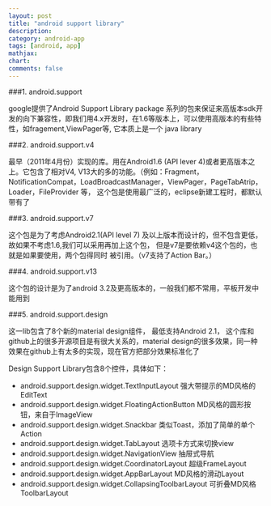 ```yaml
---
layout: post
title: "android support library"
description:
category: android-app
tags: [android, app]
mathjax: 
chart:
comments: false
---
```


###1. android.support

google提供了Android Support Library package 系列的包来保证来高版本sdk开发的向下兼容性，即我们用4.x开发时，在1.6等版本上，可以使用高版本的有些特性，如fragement,ViewPager等, 它本质上是一个 java library


###2. android.support.v4

最早（2011年4月份）实现的库。用在Android1.6 (API lever 4)或者更高版本之上。它包含了相对V4, V13大的多的功能。（例如：Fragment，NotificationCompat，LoadBroadcastManager，ViewPager，PageTabAtrip，Loader，FileProvider 等， 这个包是使用最广泛的，eclipse新建工程时，都默认带有了


###3. android.support.v7

这个包是为了考虑Android2.1(API level 7) 及以上版本而设计的，但不包含更低，故如果不考虑1.6,我们可以采用再加上这个包， 但是v7是要依赖v4这个包的，也就是如果要使用，两个包得同时 被引用。（v7支持了Action Bar。）

###4. android.support.v13

这个包的设计是为了android 3.2及更高版本的，一般我们都不常用，平板开发中能用到

###5. android.support.design

这一lib包含了8个新的material design组件， 最低支持Android 2.1， 这个库和github上的很多开源项目是有很大关系的，material design的很多效果，同一种效果在github上有太多的实现，现在官方把部分效果标准化了

Design Support Library包含8个控件，具体如下：

+ android.support.design.widget.TextInputLayout             强大带提示的MD风格的EditText
+ android.support.design.widget.FloatingActionButton        MD风格的圆形按钮，来自于ImageView
+ android.support.design.widget.Snackbar                    类似Toast，添加了简单的单个Action
+ android.support.design.widget.TabLayout                   选项卡方式来切换view
+ android.support.design.widget.NavigationView              抽屉式导航
+ android.support.design.widget.CoordinatorLayout           超级FrameLayout
+ android.support.design.widget.AppBarLayout                MD风格的滑动Layout
+ android.support.design.widget.CollapsingToolbarLayout     可折叠MD风格ToolbarLayout